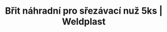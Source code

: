 ---
Filename: "brit-nahradni-pro-srezavaci-nuz-5ks"
Link: "file:/Users/vinayakpatel/Downloads/www.weldplast.cz/brit-nahradni-pro-srezavaci-nuz-5ks"
product_name: "Břit náhradní pro seřezávací nůž 5 ks"
product_id: "Obj. číslo:117.005"
title: "Břit náhradní pro sřezávací nuž 5ks | Weldplast"
product_desc: ""
product_specs: ""
product_downloads: ""
href: ""
p_desc_2: ""
accessories: "Sáňky náhradní 0,6 mm pro seřezávací nůž"
similar_products: ""
---
